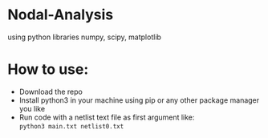 # Nodal-Analysis
using python libraries numpy, scipy, matplotlib

# How to use:
  <ul>
    <li>Download the repo</li>
    <li>Install python3 in your machine using pip or any other package manager you like</li>
    <li>Run code with a netlist text file as first argument like: <br>  <code>python3 main.txt netlist0.txt</code></li>
  </ul>
